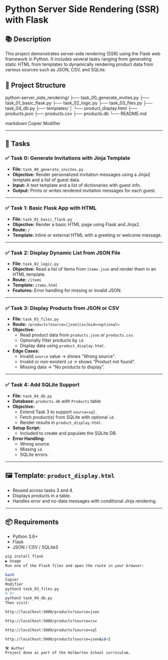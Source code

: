 # Python Server Side Rendering (SSR) with Flask

## 📚 Description

This project demonstrates server-side rendering (SSR) using the Flask web framework in Python. It includes several tasks ranging from generating static HTML from templates to dynamically rendering product data from various sources such as JSON, CSV, and SQLite.

## 🧩 Project Structure

python-server_side_rendering/
├── task_00_generate_invites.py
├── task_01_basic_flask.py
├── task_02_logic.py
├── task_03_files.py
├── task_04_db.py
├── templates/
│ └── product_display.html
├── products.json
├── products.csv
├── products.db
└── README.md

markdown
Copier
Modifier

---

## 🚀 Tasks

### ✅ Task 0: Generate Invitations with Jinja Template

- **File:** `task_00_generate_invites.py`
- **Objective:** Render personalized invitation messages using a Jinja2 template and a list of guest data.
- **Input:** A text template and a list of dictionaries with guest info.
- **Output:** Prints or writes rendered invitation messages for each guest.

---

### ✅ Task 1: Basic Flask App with HTML

- **File:** `task_01_basic_flask.py`
- **Objective:** Render a basic HTML page using Flask and Jinja2.
- **Route:** `/`
- **Template:** Inline or external HTML with a greeting or welcome message.

---

### ✅ Task 2: Display Dynamic List from JSON File

- **File:** `task_02_logic.py`
- **Objective:** Read a list of items from `items.json` and render them in an HTML template.
- **Route:** `/items`
- **Template:** `items.html`
- **Features:** Error handling for missing or invalid JSON.

---

### ✅ Task 3: Display Products from JSON or CSV

- **File:** `task_03_files.py`
- **Route:** `/products?source=[json|csv]&id=<optional>`
- **Objective:**
  - Read product data from `products.json` or `products.csv`.
  - Optionally filter products by `id`.
  - Display data using `product_display.html`.
- **Edge Cases:**
  - Invalid `source` value → shows "Wrong source".
  - Invalid or non-existent `id` → shows "Product not found".
  - Missing data → "No products to display".

---

### ✅ Task 4: Add SQLite Support

- **File:** `task_04_db.py`
- **Database:** `products.db` with `Products` table
- **Objective:**
  - Extend Task 3 to support `source=sql`.
  - Fetch product(s) from SQLite with optional `id`.
  - Render results in `product_display.html`.
- **Setup Script:**
  - Included to create and populate the SQLite DB.
- **Error Handling:**
  - Wrong source.
  - Missing `id`.
  - SQLite errors.

---

## 🖼 Template: `product_display.html`

- Reused across tasks 3 and 4.
- Displays products in a table.
- Handles error and no-data messages with conditional Jinja rendering.

---

## 📦 Requirements

- Python 3.6+
- Flask
- JSON / CSV / SQLite3

```bash
pip install flask
▶️ Usage
Run one of the Flask files and open the route in your browser:

bash
Copier
Modifier
python3 task_03_files.py
# Or
python3 task_04_db.py
Then visit:

http://localhost:5000/products?source=json

http://localhost:5000/products?source=csv

http://localhost:5000/products?source=sql

http://localhost:5000/products?source=json&id=2

🛠 Author
Project done as part of the Holberton School curriculum.